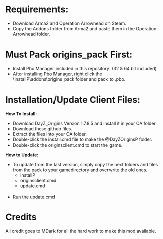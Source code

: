 Requirements:
===================================
- Download Arma2 and Operation Arrowhead on Steam.<br>
- Copy the Addons folder from Arma2 and paste them in the Operation Arrowhead folder.<br>


Must Pack origins_pack First:
===================================
- Install Pbo Manager included in this repository. (32 & 64 bit included)<br>
- After installing Pbo Manager, right click the \installP\addons\origins_pack folder and pack to .pbo.<br>


Installation/Update Client Files:
===================================
<b>How To Install:</b><br>
- Download DayZ_Origins Version 1.7.8.5 and install it in your OA folder.<br>
- Download these github files.<br>
- Extract the files into your OA folder.<br>
- Double-click the install.cmd file to make the @DayZOriginsP folder.<br>
- Double-click the originsclient.cmd to start the game.<br>

<b>How to Update:</b><br>
- To update from the last version, simply copy the next folders and files from the pack to your gamedirectory and overwrite the old ones.<br>
	- installP<br>
	- originsclient.cmd<br>
	- update.cmd<br>
		 <br>
- Run the update.cmd <br>


Credits
===================================
All credit goes to MDark for all the hard work to make this mod available.